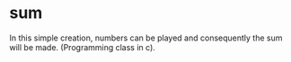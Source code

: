 # sum
 In this simple creation, numbers can be played and consequently the sum will be made. (Programming class in c).
